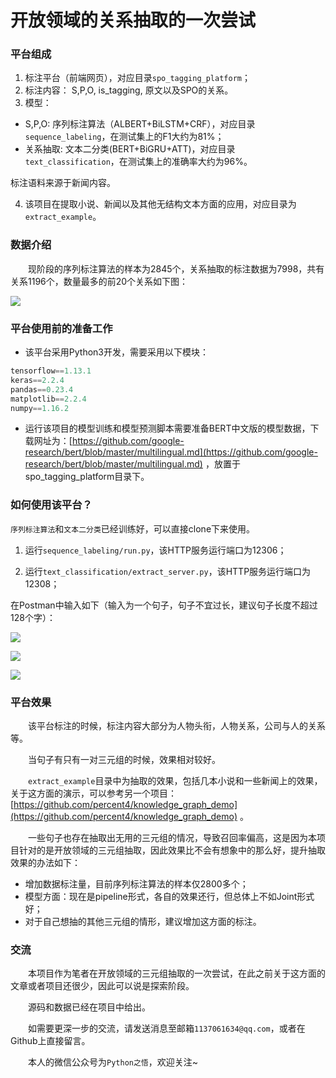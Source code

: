 # 开放领域的关系抽取的一次尝试

### 平台组成

1. 标注平台（前端网页），对应目录`spo_tagging_platform`；
2. 标注内容： S,P,O, is_tagging, 原文以及SPO的关系。
3. 模型：

- S,P,O: 序列标注算法（ALBERT+BiLSTM+CRF），对应目录`sequence_labeling`，在测试集上的F1大约为81%；
- 关系抽取: 文本二分类(BERT+BiGRU+ATT)，对应目录`text_classification`，在测试集上的准确率大约为96%。

标注语料来源于新闻内容。

4. 该项目在提取小说、新闻以及其他无结构文本方面的应用，对应目录为`extract_example`。

### 数据介绍

&emsp;&emsp;现阶段的序列标注算法的样本为2845个，关系抽取的标注数据为7998，共有关系1196个，数量最多的前20个关系如下图：

![](https://github.com/percent4/spo_extract_platform/blob/master/text_classification/data/predicate_val_count.png)


### 平台使用前的准备工作

- 该平台采用Python3开发，需要采用以下模块：

```python
tensorflow==1.13.1
keras==2.2.4
pandas==0.23.4
matplotlib==2.2.4
numpy==1.16.2
```

- 运行该项目的模型训练和模型预测脚本需要准备BERT中文版的模型数据，下载网址为：[https://github.com/google-research/bert/blob/master/multilingual.md](https://github.com/google-research/bert/blob/master/multilingual.md) ，放置于spo_tagging_platform目录下。


### 如何使用该平台？

`序列标注算法`和`文本二分类`已经训练好，可以直接clone下来使用。

1. 运行`sequence_labeling/run.py`，该HTTP服务运行端口为12306；

2. 运行`text_classification/extract_server.py`，该HTTP服务运行端口为12308；

在Postman中输入如下（输入为一个句子，句子不宜过长，建议句子长度不超过128个字）：

![](https://github.com/percent4/spo_extract_platform/blob/master/extract_example/example1.png)

![](https://github.com/percent4/spo_extract_platform/blob/master/extract_example/example2.png)

![](https://github.com/percent4/spo_extract_platform/blob/master/extract_example/example3.png)

### 平台效果

&emsp;&emsp;该平台标注的时候，标注内容大部分为人物头衔，人物关系，公司与人的关系等。

&emsp;&emsp;当句子有只有一对三元组的时候，效果相对较好。

&emsp;&emsp;`extract_example`目录中为抽取的效果，包括几本小说和一些新闻上的效果，关于这方面的演示，可以参考另一个项目：[https://github.com/percent4/knowledge_graph_demo](https://github.com/percent4/knowledge_graph_demo) 。

&emsp;&emsp;一些句子也存在抽取出无用的三元组的情况，导致召回率偏高，这是因为本项目针对的是开放领域的三元组抽取，因此效果比不会有想象中的那么好，提升抽取效果的办法如下：

- 增加数据标注量，目前序列标注算法的样本仅2800多个；
- 模型方面：现在是pipeline形式，各自的效果还行，但总体上不如Joint形式好；
- 对于自己想抽的其他三元组的情形，建议增加这方面的标注。

### 交流

&emsp;&emsp;本项目作为笔者在开放领域的三元组抽取的一次尝试，在此之前关于这方面的文章或者项目还很少，因此可以说是探索阶段。

&emsp;&emsp;源码和数据已经在项目中给出。

&emsp;&emsp;如需要更深一步的交流，请发送消息至邮箱`1137061634@qq.com`，或者在Github上直接留言。

&emsp;&emsp;本人的微信公众号为`Python之悟`，欢迎关注~


